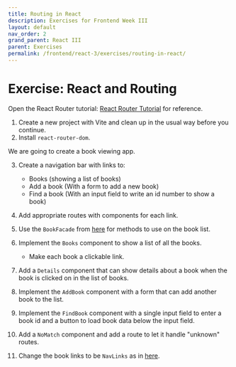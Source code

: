 ```yaml
---
title: Routing in React
description: Exercises for Frontend Week III
layout: default
nav_order: 2
grand_parent: React III
parent: Exercises
permalink: /frontend/react-3/exercises/routing-in-react/
---
```


# Exercise: React and Routing

Open the React Router tutorial: [React Router Tutorial](https://reactrouter.com/en/6.20.1/start/tutorial) for reference.

1. Create a new project with Vite and clean up in the usual way before you continue.
2. Install `react-router-dom`.

We are going to create a book viewing app.

3. Create a navigation bar with links to:
   - Books (showing a list of books)
   - Add a book (With a form to add a new book)
   - Find a book (With an input field to write an id number to show a book)

4. Add appropriate routes with components for each link.
5. Use the `BookFacade` from [here](https://github.com/dat3startcode/router-start-code#2-create-a-new-file-bookfacadejs-and-add-the-following-content-to-the-file) for methods to use on the book list.
6. Implement the `Books` component to show a list of all the books.
   - Make each book a clickable link.
7. Add a `Details` component that can show details about a book when the book is clicked on in the list of books.
8. Implement the `AddBook` component with a form that can add another book to the list.
9. Implement the `FindBook` component with a single input field to enter a book id and a button to load book data below the input field.
10. Add a `NoMatch` component and add a route to let it handle "unknown" routes.
11. Change the book links to be `NavLinks` as in [here](https://reactrouter.com/en/6.20.1/components/nav-link).
